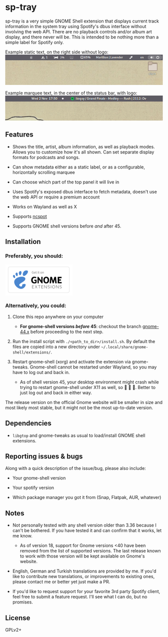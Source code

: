 # sp-tray

sp-tray is a very simple GNOME Shell extension that displays current track information in the system tray using Spotify's dbus interface without involving the web API. There are no playback controls and/or album art display, and there never will be. This is intended to be nothing more than a simple label for Spotify only.

Example static text, on the right side without logo:  
![static](./example_static.png)  

Example marquee text, in the center of the status bar, with logo:  
![marquee](./example_marquee.gif)

## Features

- Shows the title, artist, album information, as well as playback modes. Allows you to customize how it's all shown. Can set separate display formats for podcasts and songs.

- Can show metadata either as a static label, or as a configurable, horizontally scrolling marquee

- Can choose which part of the top panel it will live in

- Uses Spotify's exposed dbus interface to fetch metadata, doesn't use the web API or require a premium account

- Works on Wayland as well as X

- Supports [ncspot](https://github.com/hrkfdn/ncspot)

- Supports GNOME shell versions before _and_ after 45. 

## Installation

### Preferably, you should:

[<img src="https://raw.githubusercontent.com/andyholmes/gnome-shell-extensions-badge/master/get-it-on-ego.svg?sanitize=true" alt="Get it on GNOME Extensions" height="100" align="middle">][extlink]

### Alternatively, you could:

1. Clone this repo anywhere on your computer
 
    - **For gnome-shell versions _before_ 45**: checkout the branch [gnome-44.x](https://github.com/esenliyim/sp-tray/tree/gnome-44.x) before proceeding to the next step. 

2. Run the install script with `./<path_to_dir>/install.sh`. By default the files are copied into a new directory under `~/.local/share/gnome-shell/extensions/`.

3. Restart gnome-shell (xorg) and activate the extension via gnome-tweaks. Gnome-shell cannot be restarted under Wayland, so you may have to log out and back in.
    - As of shell version 45, your desktop environment might crash while trying to restart gnome-shell under X11 as well, so :tada: :tada: :tada:. Better to just log out and back in either way.

The release version on the official Gnome website will be smaller in size and most likely most stable, but it might not be the most up-to-date version.

## Dependencies

- `libgtop` and gnome-tweaks as usual to load/install GNOME shell extensions.

## Reporting issues & bugs

Along with a quick description of the issue/bug, please also include:

- Your gnome-shell version

- Your spotify version

- Which package manager you got it from (Snap, Flatpak, AUR, whatever)

## Notes

- Not personally tested with any shell version older than 3.36 because I can't be bothered. If you have tested it and can confirm that it works, let me know.
    - As of version 18, support for Gnome versions <40 have been removed from the list of supported versions. The last release known to work with those version will be kept available on Gnome's website.

- English, German and Turkish translations are provided by me. If you'd like to contribute new translations, or improvements to existing ones, please contact me or better yet just make a PR.

- If you'd like to request support for your favorite 3rd party Spotify client, feel free to submit a feature request. I'll see what I can do, but no promises.

## License

GPLv2+

[extlink]: https://extensions.gnome.org/extension/4472/spotify-tray/
